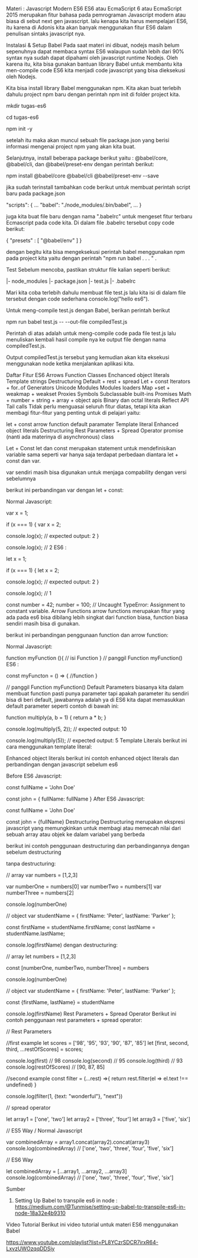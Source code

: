 Materi : Javascript Modern ES6
ES6 atau EcmaScript 6 atau EcmaScript 2015 merupakan fitur bahasa pada pemrograman Javascript modern atau biasa di sebut next gen javascript. lalu kenapa kita harus mempelajari ES6, itu karena di Adonis kita akan banyak menggunakan fitur ES6 dalam penulisan sintaks javascript nya.

Instalasi & Setup Babel
Pada saat materi ini dibuat, nodejs masih belum sepenuhnya dapat membaca syntax ES6 walaupun sudah lebih dari 90% syntax nya sudah dapat dipahami oleh javascript runtime Nodejs. Oleh karena itu, kita bisa gunakan bantuan library Babel untuk membantu kita men-compile code ES6 kita menjadi code javascript yang bisa dieksekusi oleh Nodejs. 

 Kita bisa install library Babel menggunakan npm. Kita akan buat terlebih dahulu project npm baru dengan perintah npm init di folder project kita.

mkdir tugas-es6

cd tugas-es6

npm init -y  

setelah itu maka akan muncul sebuah file package.json yang berisi informasi mengenai project npm yang akan kita buat. 

Selanjutnya, install beberapa package berikut yaitu : @babel/core, @babel/cli, dan @babel/preset-env dengan perintah berikut: 

npm install  @babel/core @babel/cli @babel/preset-env --save

jika sudah terinstall tambahkan code berikut untuk membuat perintah script baru pada package.json

"scripts": {
  ...
  "babel": "./node_modules/.bin/babel",
  ...
}

juga kita buat file baru dengan nama ".babelrc" untuk mengeset fitur terbaru Ecmascript pada code kita. Di dalam file .babelrc tersebut copy code berikut: 

{
  "presets" : [ "@babel/env" ]
} 

dengan begitu kita bisa mengeksekusi perintah babel menggunakan npm pada project kita yaitu dengan perintah "npm run babel . . . " .

 Test
Sebelum mencoba, pastikan struktur file kalian seperti berikut: 

|- node_modules
|- package.json
|- test.js
|- .babelrc


Mari kita coba terlebih dahulu membuat file test.js lalu kita isi di dalam file tersebut dengan code sederhana console.log("hello es6"). 

Untuk meng-compile test.js dengan Babel, berikan perintah berikut

npm run babel test.js -- --out-file compiledTest.js 

 Perintah di atas adalah untuk meng-compile code pada file test.js lalu menuliskan kembali hasil compile nya ke output file dengan nama compiledTest.js. 

Output compiledTest.js tersebut yang kemudian akan kita eksekusi menggunakan node ketika menjalankan aplikasi kita.

Daftar Fitur ES6
Arrows Function
Classes
Enchanced object literals
Template strings
Destructuring
Default + rest + spread
Let + const
Iterators + for..of
Generators
Unicode
Modules
Modules loaders
Map +set + weakmap + weakset
Proxies
Symbols
Subclassable built-ins
Promises
Math + number + string + array + object apis
Binary dan octal literals
Reflect API
Tail calls
Tidak perlu menguasai seluruh fitur diatas, tetapi kita akan membagi fitur-fitur yang penting untuk di pelajari yaitu:

let + const
arrow function
default paramater
Template literal
Enhanced object literals
Destructuring
Rest Parameters + Spread Operator
promise (nanti ada materinya di asynchronous)
class
 
Let + Const
let dan const merupakan statement untuk mendefinisikan variable sama seperti var hanya saja terdapat perbedaan diantara let + const dan var.

var sendiri masih bisa digunakan untuk menjaga compability dengan versi sebelumnya

berikut ini perbandingan var dengan let + const:

Normal Javascript:

var x = 1;
 
if (x === 1) {
var x = 2;
 
console.log(x);
// expected output: 2
}
 
console.log(x); // 2 
ES6 :

let x = 1;
 
if (x === 1) {
  let x = 2;
 
  console.log(x);
  // expected output: 2
}
 
console.log(x); // 1 

const number = 42;
number = 100; // Uncaught TypeError: Assignment to constant variable.
Arrow Functions
arrow functions merupakan fitur yang ada pada es6 bisa dibilang lebih singkat dari function biasa, function biasa sendiri masih bisa di gunakan.

berikut ini perbandingan penggunaan function dan arrow function:

Normal Javascript:

function myFunction (){
    // isi Function
}
// panggil Function
myFunction()
ES6 :

const myFuncton = () => {
    //function
}

// panggil Function
myFunction()
Default Parameters
biasanya kita dalam membuat function pasti punya parameter tapi apakah parameter itu sendiri bisa di beri default, jawabannya adalah ya di ES6 kita dapat memasukkan default parameter seperti contoh di bawah ini:

function multiply(a, b = 1) {
  return a * b;
}
 
console.log(multiply(5, 2));
// expected output: 10
 
console.log(multiply(5));
// expected output: 5 
Template Literals
berikut ini cara menggunakan template literal:


Enhanced object literals 
berikut ini contoh enhanced object literals dan perbandingan dengan javascript sebelum es6

Before ES6 Javascript:

const fullName = 'John Doe'
 
const john = {
  fullName: fullName
}
After ES6 Javascript:

const fullName = 'John Doe'
 
const john = {fullName}
Destructuring
Destructuring merupakan ekspresi javascript yang memungkinkan untuk membagi atau memecah nilai dari sebuah array atau objek ke dalam variabel yang berbeda

berikut ini contoh penggunaan destructuring dan perbandingannya dengan sebelum destructuring

tanpa destructuring:

// array
var numbers = [1,2,3]

var numberOne = numbers[0]
var numberTwo = numbers[1]
var numberThree = numbers[2]

console.log(numberOne)

// object
var studentName = {
    firstName: 'Peter',
    lastName: 'Parker'
};
 
const firstName = studentName.firstName;
const lastName = studentName.lastName;

console.log(firstName)
dengan destructuring:

// array
let numbers = [1,2,3]

const [numberOne, numberTwo, numberThree] = numbers

console.log(numberOne)

// object
var studentName = {
    firstName: 'Peter',
    lastName: 'Parker'
};
 
const {firstName, lastName} = studentName

console.log(firstName)
Rest Parameters + Spread Operator
Berikut ini contoh penggunaan rest parameters + spread operator:

// Rest Parameters
 
//first example
let scores = ['98', '95', '93', '90', '87', '85']
let [first, second, third, ...restOfScores] = scores;
 
console.log(first) // 98
console.log(second) // 95
console.log(third) // 93
console.log(restOfScores) // [90, 87, 85] 

//second example 
const filter = (...rest) =>{
    return rest.filter(el => el.text !== undefined)
}

console.log(filter(1, {text: "wonderful"}, "next"))

// spread operator

let array1 = ['one', 'two']
let array2 = ['three', 'four']
let array3 = ['five', 'six']
 
// ES5 Way / Normal Javascript
 
var combinedArray = array1.concat(array2).concat(array3)
console.log(combinedArray) // ['one', 'two', 'three', 'four', 'five', 'six']
 
// ES6 Way 
 
let combinedArray = [...array1, ...array2, ...array3]
console.log(combinedArray) // ['one', 'two', 'three', 'four', 'five', 'six']
 

Sumber 
1. Setting Up Babel to transpile es6 in node : https://medium.com/@Tunmise/setting-up-babel-to-transpile-es6-in-node-18a32e4b9310

Video Tutorial 
Berikut ini video tutorial untuk materi ES6 menggunakan Babel

https://www.youtube.com/playlist?list=PL8YCzrSDCR7irxR64-LxvzUWOzqqDDSjy










 

 

